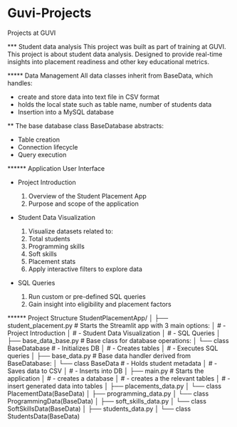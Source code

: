 # Guvi-Projects
Projects at GUVI

*** Student data analysis
This project was built as part of training at GUVI.
This project is about student data analysis. Designed to provide real-time insights into placement readiness and other key educational metrics.

***** Data Management
All data classes inherit from BaseData, which handles:

* create and store data into text file in CSV format
* holds the local state such as table name, number of students data
* Insertion into a MySQL database

** The base database class BaseDatabase abstracts:
* Table creation
* Connection lifecycle
* Query execution

****** Application User Interface
* Project Introduction
    1. Overview of the Student Placement App
    2. Purpose and scope of the application

* Student Data Visualization
    1. Visualize datasets related to:
    2. Total students
    3. Programming skills
    4. Soft skills
    5. Placement stats
    6. Apply interactive filters to explore data

* SQL Queries
    1. Run custom or pre-defined SQL queries
    2. Gain insight into eligibility and placement factors


****** Project Structure
StudentPlacementApp/
│
├── student_placement.py         # Starts the Streamlit app with 3 main options:
│                                # - Project Introduction
│                                # - Student Data Visualization
│                                # - SQL Queries
│
├── base_data_base.py            # Base class for database operations:
│   └── class BaseDatabase       # - Initializes DB
│                                # - Creates tables
│                                # - Executes SQL queries
│
├── base_data.py                 # Base data handler derived from BaseDatabase:
│   └── class BaseData           # - Holds student metadata
│                                # - Saves data to CSV
│                                # - Inserts into DB
│
├── main.py                      # Starts the application
│                                # - creates a database
│                                # - creates a the relevant tables
│                                # - insert generated data into tables
│
├── placements_data.py
│   └── class PlacementData(BaseData)
│
├── programming_data.py
│   └── class ProgrammingData(BaseData)
│
├── soft_skills_data.py
│   └── class SoftSkillsData(BaseData)
│
├── students_data.py
│   └── class StudentsData(BaseData)
